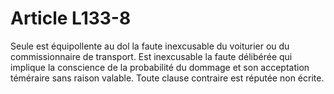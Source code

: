 # Article L133-8

Seule est équipollente au dol la faute inexcusable du voiturier ou du commissionnaire de transport. Est inexcusable la faute délibérée qui implique la conscience de la probabilité du dommage et son acceptation téméraire sans raison valable. Toute clause contraire est réputée non écrite.
